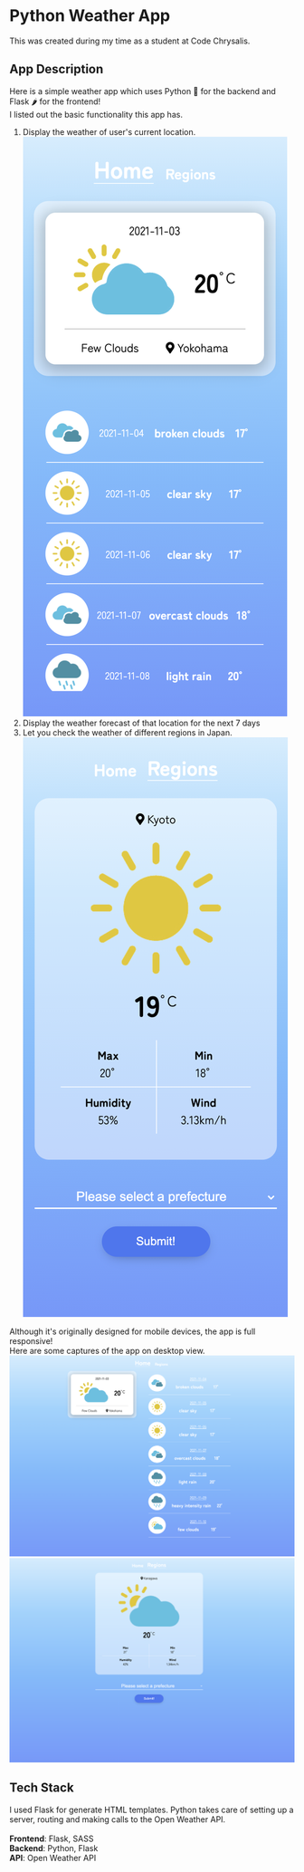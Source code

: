 # Python Weather App

This was created during my time as a student at Code Chrysalis.

## App Description

Here is a simple weather app which uses Python 🐍 for the backend and Flask 🌶 for the frontend!\
I listed out the basic functionality this app has.

1. Display the weather of user's current location.
   ![app image](https://github.com/ShotaKarato/python-weather-app/blob/main/img-readme/img-01.png?raw=true)
2. Display the weather forecast of that location for the next 7 days
3. Let you check the weather of different regions in Japan.
   ![app image](https://github.com/ShotaKarato/python-weather-app/blob/main/img-readme/img-03.png?raw=true)

Although it's originally designed for mobile devices, the app is full responsive!\
Here are some captures of the app on desktop view.
![app image](https://github.com/ShotaKarato/python-weather-app/blob/main/img-readme/img-04.png?raw=true)
![app image](https://github.com/ShotaKarato/python-weather-app/blob/main/img-readme/img-05.png?raw=true)

## Tech Stack

I used Flask for generate HTML templates. Python takes care of setting up a server, routing and making calls to the Open Weather API.\
\
**Frontend**: Flask, SASS\
**Backend**: Python, Flask\
**API**: Open Weather API
